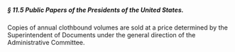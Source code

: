 ##### § 11.5 Public Papers of the Presidents of the United States. #####

Copies of annual clothbound volumes are sold at a price determined by the Superintendent of Documents under the general direction of the Administrative Committee.